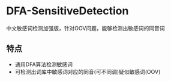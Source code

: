 # DFA-SensitiveDetection
中文敏感词检测加强版，针对OOV问题，能够检测出敏感词的同音词

## 特点
* 通用DFA算法检测敏感词
* 可检测出词库中敏感词对应的同音(可不同调)疑似敏感词(OOV)
